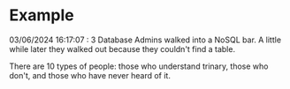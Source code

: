# Example

<!-- replace-with-date starts -->
03/06/2024 16:17:07 : 3 Database Admins walked into a NoSQL bar. A little while later they walked out because they couldn't find a table.
<!-- replace-with-date ends -->

<!-- replace-with-joke starts -->
There are 10 types of people: those who understand trinary, those who don't, and those who have never heard of it.
<!-- replace-with-joke ends -->